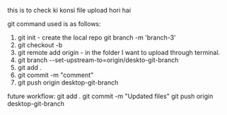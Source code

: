 this is to check ki konsi file upload hori hai

git command used is as follows:
1. git init - create the local repo 
    git branch -m 'branch-3'
2. git checkout -b <branch name>
3. git remote add origin <git ssh> - in the folder I want to upload through terminal.
4. git branch --set-upstream-to=origin/deskto-git-branch
5. git add .
6. git commit -m "comment"
7. git push origin desktop-git-branch


future workflow:
git add .
git commit -m "Updated files"
git push origin desktop-git-branch
